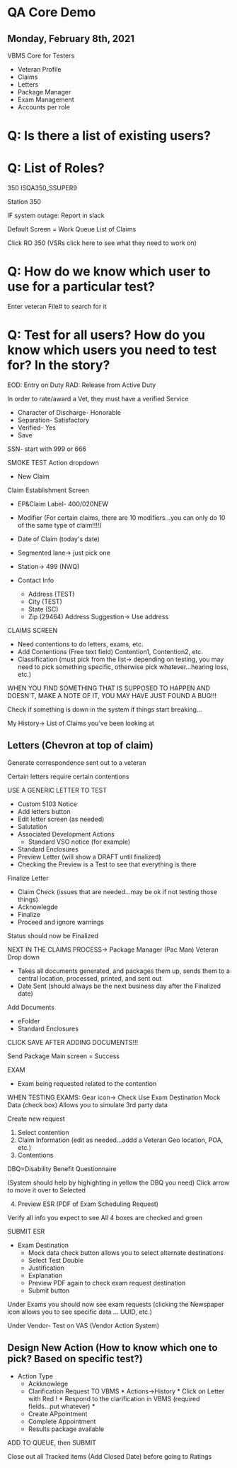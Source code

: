# QA Core Demo
## Monday, February 8th, 2021

VBMS Core for Testers
* Veteran Profile
* Claims
* Letters
* Package Manager
* Exam Management
* Accounts per role

# Q: Is there a list of existing users?
# Q: List of Roles?

350
ISQA350_SSUPER9

Station 350

IF system outage:
    Report in slack

Default Screen = Work Queue
List of Claims

Click RO 350 (VSRs click here to see what they need to work on)

# Q: How do we know which user to use for a particular test?

Enter veteran File# to search for it

# Q: Test for all users? How do you know which users you need to test for? In the story? 

EOD: Entry on Duty
RAD: Release from Active Duty

In order to rate/award a Vet, they must have a verified Service
* Character of Discharge- Honorable
* Separation- Satisfactory
* Verified- Yes
* Save

SSN- start with 999 or 666


SMOKE TEST
Action dropdown
* New Claim

Claim Establishment Screen
* EP&Claim Label- 400/020NEW
* Modifier (For certain claims, there are 10 modifiers...you can only do 10 of the same type of claim!!!!)

* Date of Claim (today's date)
* Segmented lane-> just pick one
* Station-> 499 (NWQ)
* Contact Info
  * Address (TEST)
  * City (TEST)
  * State (SC)
  * Zip (29464)
Address Suggestion-> Use address

CLAIMS SCREEN
* Need contentions to do letters, exams, etc.
* Add Contentions (Free text field) Contention1, Contention2, etc.
* Classification (must pick from the list-> depending on testing, you may need to pick something specific, otherwise pick whatever...hearing loss, etc.)


WHEN YOU FIND SOMETHING THAT IS SUPPOSED TO HAPPEN AND DOESN'T, MAKE A NOTE OF IT, YOU MAY HAVE JUST FOUND A BUG!!!

Check if something is down in the system if things start breaking...

My History-> List of Claims you've been looking at

## Letters (Chevron at top of claim)
Generate correspondence sent out to a veteran

Certain letters require certain contentions

USE A GENERIC LETTER TO TEST
* Custom 5103 Notice
* Add letters button
* Edit letter screen (as needed)
* Salutation
* Associated Development Actions
  * Standard VSO notice (for example)
* Standard Enclosures
* Preview Letter (will show a DRAFT until finalized)
* Checking the Preview is a Test to see that everything is there

Finalize Letter
* Claim Check (issues that are needed...may be ok if not testing those things)
* Acknowlegde
* Finalize
* Proceed and ignore warnings

Status should now be Finalized

NEXT IN THE CLAIMS PROCESS-> Package Manager (Pac Man) Veteran Drop down
* Takes all documents generated, and packages them up, sends them to a central location, processed, printed, and sent out
* Date Sent (should always be the next business day after the Finalized date)
  

Add Documents
* eFolder
* Standard Enclosures

CLICK SAVE AFTER ADDING DOCUMENTS!!!

Send Package
Main screen = Success

EXAM
* Exam being requested related to the contention

WHEN TESTING EXAMS:
Gear icon-> Check Use Exam Destination Mock Data (check box)
Allows you to simulate 3rd party data

Create new request

1. Select contention
2. Claim Information (edit as needed...addd a Veteran Geo location, POA, etc.)
3. Contentions

DBQ=Disability Benefit Questionnaire

(System should help by highighting in yellow the DBQ you need)
Click arrow to move it over to Selected

4. Preview ESR (PDF of Exam Scheduling Request)

Verify all info you expect to see
All 4 boxes are checked and green

SUBMIT ESR
* Exam Destination
  * Mock data check button allows you to select alternate destinations
  * Select Test Double
  * Justification
  * Explanation
  * Preview PDF again to check exam request destination
  * Submit button

Under Exams you should now see exam requests (clicking the Newspaper icon allows you to see specific data ... UUID, etc.)

Under Vendor- Test on VAS (Vendor Action System)
## Design New Action (How to know which one to pick? Based on specific test?)
* Action Type
  * Ackknowlege
  * Clarification Request
    TO VBMS
        * Actions->History
        * Click on Letter with Red !
        * Respond to the clarification in VBMS (required fields...put whatever)
        * 
  * Create APpointment
  * Complete Appointment
  * Results package available

ADD TO QUEUE, then SUBMIT

Close out all Tracked items (Add Closed Date) before going to Ratings



